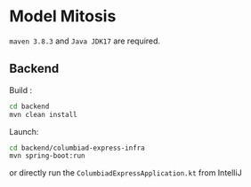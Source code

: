 # Model Mitosis

`maven 3.8.3` and `Java JDK17` are required.

## Backend

Build :
```bash
cd backend
mvn clean install
```

Launch:
```bash
cd backend/columbiad-express-infra
mvn spring-boot:run
```
or directly run the `ColumbiadExpressApplication.kt` from IntelliJ